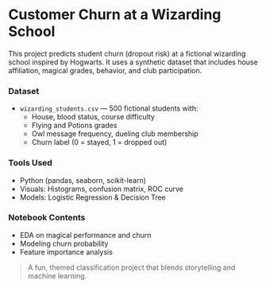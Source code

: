 # Customer Churn at a Wizarding School

This project predicts student churn (dropout risk) at a fictional wizarding school inspired by Hogwarts. It uses a synthetic dataset that includes house affiliation, magical grades, behavior, and club participation.

### Dataset

- `wizarding_students.csv` — 500 fictional students with:
  - House, blood status, course difficulty
  - Flying and Potions grades
  - Owl message frequency, dueling club membership
  - Churn label (0 = stayed, 1 = dropped out)

### Tools Used

- Python (pandas, seaborn, scikit-learn)
- Visuals: Histograms, confusion matrix, ROC curve
- Models: Logistic Regression & Decision Tree

### Notebook Contents

- EDA on magical performance and churn
- Modeling churn probability
- Feature importance analysis

> A fun, themed classification project that blends storytelling and machine learning.


